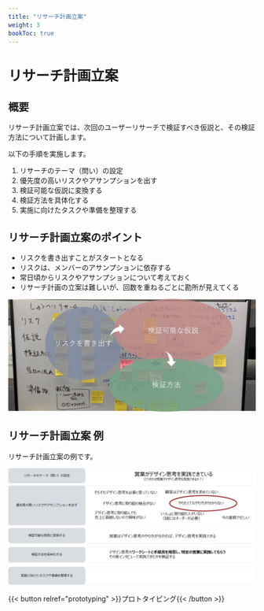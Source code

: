 ```yaml
---
title: "リサーチ計画立案"
weight: 3
bookToc: true
---
```


# リサーチ計画立案

## 概要

リサーチ計画立案では、次回のユーザーリサーチで検証すべき仮説と、その検証方法について計画します。

以下の手順を実施します。
1. リサーチのテーマ（問い）の設定
1. 優先度の高いリスクやアサンプションを出す
1. 検証可能な仮説に変換する
1. 検証方法を具体化する
1. 実施に向けたタスクや準備を整理する

## リサーチ計画立案のポイント

- リスクを書き出すことがスタートとなる
- リスクは、メンバーのアサンプションに依存する
- 常日頃からリスクやアサンプションについて考えておく
- リサーチ計画の立案は難しいが、回数を重ねるごとに勘所が見えてくる

![research planning example](research_planning1.jpg)



## リサーチ計画立案 例

リサーチ計画立案の例です。

![research planning example](research_planning_example1.jpg)

{{< button relref="prototyping" >}}プロトタイピング{{< /button >}}